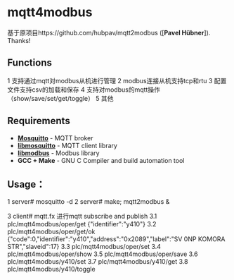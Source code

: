 # mqtt4modbus
基于原项目https://github.com/hubpav/mqtt2modbus ([**Pavel Hübner**]). Thanks!

## Functions
1 支持通过mqtt对modbus从机进行管理
2 modbus连接从机支持tcp和rtu
3 配置文件支持csv的加载和保存
4 支持对modbus的mqtt操作（show/save/set/get/toggle）
5 其他

## Requirements
* [**Mosquitto**](https://mosquitto.org/) - MQTT broker
* [**libmosquitto**](https://mosquitto.org/man/libmosquitto-3.html) - MQTT client library
* [**libmodbus**](http://libmodbus.org/) - Modbus library
* **GCC + Make** - GNU C Compiler and build automation tool

## Usage：
1 server# mosquitto -d
2 server# make; mqtt2modbus &

3 client# mqtt.fx 进行mqtt subscribe and publish
3.1 plc/mqtt4modbus/oper/get
    {"identifier":"y410"}
3.2 plc/mqtt4modbus/oper/get/ok
    {"code":0,"identifier":"y410","address":"0x2089","label":"SV 0NP KOMORA STR","slaveid":17}
3.3 plc/mqtt4modbus/oper/set
3.4 plc/mqtt4modbus/oper/show
3.5 plc/mqtt4modbus/oper/save
3.6 plc/mqtt4modbus/y410/set
3.7 plc/mqtt4modbus/y410/get
3.8 plc/mqtt4modbus/y410/toggle

